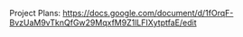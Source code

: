 Project Plans:
https://docs.google.com/document/d/1fOrqF-BvzUaM9vTknQfGw29MqxfM9Z1lLFIXytptfaE/edit
